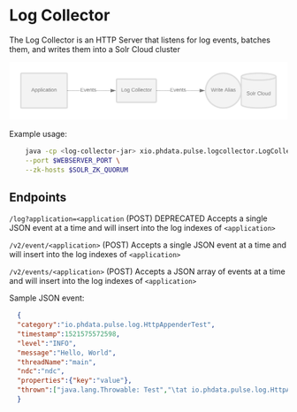 # Log Collector

The Log Collector is an HTTP Server that listens for log events, batches them, and writes them 
into a Solr Cloud cluster

![log-collector](../images/log-collector.png)

Example usage:

```bash 
    java -cp <log-collector-jar> xio.phdata.pulse.logcollector.LogCollector \
    --port $WEBSERVER_PORT \
    --zk-hosts $SOLR_ZK_QUORUM
```



## Endpoints

`/log?application=<application` (POST) DEPRECATED
Accepts a single JSON event at a time and will insert into the log indexes of `<application>`

`/v2/event/<application>` (POST)
Accepts a single JSON event at a time and will insert into the log indexes of `<application>`

`/v2/events/<application>` (POST)
Accepts a JSON array of events at a time and will insert into the log indexes of `<application>`


Sample JSON event:

```json
  {
  "category":"io.phdata.pulse.log.HttpAppenderTest",
  "timestamp":1521575572598,
  "level":"INFO",
  "message":"Hello, World",
  "threadName":"main",
  "ndc":"ndc",
  "properties":{"key":"value"},
  "thrown":["java.lang.Throwable: Test","\tat io.phdata.pulse.log.HttpAppenderTest.testRenderJson(HttpAppenderTest.java:24)","\tat sun.reflect.NativeMethodAccessorImpl.invoke0(Native Method)","\tat sun.reflect.NativeMethodAccessorImpl.invoke(NativeMethodAccessorImpl.java:62)","\tat sun.reflect.DelegatingMethodAccessorImpl.invoke(DelegatingMethodAccessorImpl.java:43)","\tat java.lang.reflect.Method.invoke(Method.java:498)","\tat org.junit.runners.model.FrameworkMethod$1.runReflectiveCall(FrameworkMethod.java:50)","\tat org.junit.internal.runners.model.ReflectiveCallable.run(ReflectiveCallable.java:12)","\tat org.junit.runners.model.FrameworkMethod.invokeExplosively(FrameworkMethod.java:47)","\tat org.junit.internal.runners.statements.InvokeMethod.evaluate(InvokeMethod.java:17)","\tat org.junit.runners.ParentRunner.runLeaf(ParentRunner.java:325)","\tat org.junit.runners.BlockJUnit4ClassRunner.runChild(BlockJUnit4ClassRunner.java:78)","\tat org.junit.runners.BlockJUnit4ClassRunner.runChild(BlockJUnit4ClassRunner.java:57)","\tat org.junit.runners.ParentRunner$3.run(ParentRunner.java:290)","\tat org.junit.runners.ParentRunner$1.schedule(ParentRunner.java:71)","\tat org.junit.runners.ParentRunner.runChildren(ParentRunner.java:288)","\tat org.junit.runners.ParentRunner.access$000(ParentRunner.java:58)","\tat org.junit.runners.ParentRunner$2.evaluate(ParentRunner.java:268)","\tat org.junit.runners.ParentRunner.run(ParentRunner.java:363)","\tat org.junit.runner.JUnitCore.run(JUnitCore.java:137)","\tat com.intellij.junit4.JUnit4IdeaTestRunner.startRunnerWithArgs(JUnit4IdeaTestRunner.java:68)","\tat com.intellij.rt.execution.junit.IdeaTestRunner$Repeater.startRunnerWithArgs(IdeaTestRunner.java:47)","\tat com.intellij.rt.execution.junit.JUnitStarter.prepareStreamsAndStart(JUnitStarter.java:242)","\tat com.intellij.rt.execution.junit.JUnitStarter.main(JUnitStarter.java:70)"]
  }
```
